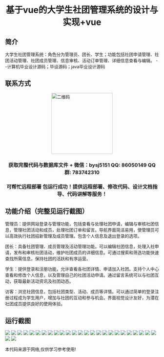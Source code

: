 <p><h1 align="center">基于vue的大学生社团管理系统的设计与实现+vue</h1></p>

## 简介
大学生社团管理系统：角色分为管理员、团长、学生；功能包括社团申请管理、社团活动管理、社团成员管理、信息审核、活动订单管理、详细信息查看与编辑。    --计算机毕业设计源码；毕设源码；java毕业设计源码


## 联系方式
<img src="https://bs-1329754181.cos.ap-shanghai.myqcloud.com/wx.jpg" alt="二维码" style="display: block; margin: 0 auto;" width="200px">
<p><h3 align="center">获取完整代码与数据库文件 + 微信：bysj5151 QQ: 86050149 QQ群: 783742310</h3></p>
<p><h3 align="center">可帮忙远程部署 包运行成功！提供远程部署、修改代码、设计文档指导、代码讲解等服务！</h3></p>

## 功能介绍（完整见运行截图）
管理员：提供网站登录与管理功能，包括查看与处理社团申请，编辑与审核社团信息，管理社团活动和成员，处理社团订单和留言。导航界面简洁易用，使管理员可以高效执行社团招新管理及成员管理。包含个人信息及退出登录的选项。

团长：具备社团管理、成员管理及活动管理功能。可以编辑社团信息，处理入社申请，发布和审核社团活动，维护社团成员的详细信息。可通过搜索和筛选功能快速查找所需信息，保持社团的活跃和有序运营。

学生：提供登录和注册功能，允许查看各社团详情、申请加入社团。支持个人中心查看和修改个人信息，以及管理自己的社团活动申请。通过留言系统可以与社团互动，获取最新活动资讯及社团动态。

访客：浏览社团信息，包括社团类型、活动、成员等详情。可以通过简单的登录注册过程成为学生用户，增加与社团的互动和参与机会。界面视觉设计友好，为潜在社团成员提供良好的使用体验。


## 运行截图
![](https://bs-1329754181.cos.ap-shanghai.myqcloud.com/ssm/UniversityClubManagementSystem1/img/001.jpg)
![](https://bs-1329754181.cos.ap-shanghai.myqcloud.com/ssm/UniversityClubManagementSystem1/img/002.jpg)
![](https://bs-1329754181.cos.ap-shanghai.myqcloud.com/ssm/UniversityClubManagementSystem1/img/003.jpg)
![](https://bs-1329754181.cos.ap-shanghai.myqcloud.com/ssm/UniversityClubManagementSystem1/img/004.jpg)
![](https://bs-1329754181.cos.ap-shanghai.myqcloud.com/ssm/UniversityClubManagementSystem1/img/005.jpg)
![](https://bs-1329754181.cos.ap-shanghai.myqcloud.com/ssm/UniversityClubManagementSystem1/img/006.jpg)
![](https://bs-1329754181.cos.ap-shanghai.myqcloud.com/ssm/UniversityClubManagementSystem1/img/007.jpg)
![](https://bs-1329754181.cos.ap-shanghai.myqcloud.com/ssm/UniversityClubManagementSystem1/img/008.jpg)
![](https://bs-1329754181.cos.ap-shanghai.myqcloud.com/ssm/UniversityClubManagementSystem1/img/009.jpg)
![](https://bs-1329754181.cos.ap-shanghai.myqcloud.com/ssm/UniversityClubManagementSystem1/img/010.jpg)
![](https://bs-1329754181.cos.ap-shanghai.myqcloud.com/ssm/UniversityClubManagementSystem1/img/011.jpg)
![](https://bs-1329754181.cos.ap-shanghai.myqcloud.com/ssm/UniversityClubManagementSystem1/img/012.jpg)
![](https://bs-1329754181.cos.ap-shanghai.myqcloud.com/ssm/UniversityClubManagementSystem1/img/013.jpg)
![](https://bs-1329754181.cos.ap-shanghai.myqcloud.com/ssm/UniversityClubManagementSystem1/img/014.jpg)
![](https://bs-1329754181.cos.ap-shanghai.myqcloud.com/ssm/UniversityClubManagementSystem1/img/015.jpg)
![](https://bs-1329754181.cos.ap-shanghai.myqcloud.com/ssm/UniversityClubManagementSystem1/img/016.jpg)
![](https://bs-1329754181.cos.ap-shanghai.myqcloud.com/ssm/UniversityClubManagementSystem1/img/017.jpg)
![](https://bs-1329754181.cos.ap-shanghai.myqcloud.com/ssm/UniversityClubManagementSystem1/img/018.jpg)
![](https://bs-1329754181.cos.ap-shanghai.myqcloud.com/ssm/UniversityClubManagementSystem1/img/019.jpg)
![](https://bs-1329754181.cos.ap-shanghai.myqcloud.com/ssm/UniversityClubManagementSystem1/img/020.jpg)
![](https://bs-1329754181.cos.ap-shanghai.myqcloud.com/ssm/UniversityClubManagementSystem1/img/021.jpg)
![](https://bs-1329754181.cos.ap-shanghai.myqcloud.com/ssm/UniversityClubManagementSystem1/img/022.jpg)
![](https://bs-1329754181.cos.ap-shanghai.myqcloud.com/ssm/UniversityClubManagementSystem1/img/023.jpg)
![](https://bs-1329754181.cos.ap-shanghai.myqcloud.com/ssm/UniversityClubManagementSystem1/img/024.jpg)
![](https://bs-1329754181.cos.ap-shanghai.myqcloud.com/ssm/UniversityClubManagementSystem1/img/025.jpg)
![](https://bs-1329754181.cos.ap-shanghai.myqcloud.com/ssm/UniversityClubManagementSystem1/img/026.jpg)
![](https://bs-1329754181.cos.ap-shanghai.myqcloud.com/ssm/UniversityClubManagementSystem1/img/027.jpg)

<p>本代码来源于网络,仅供学习参考使用!</p>
